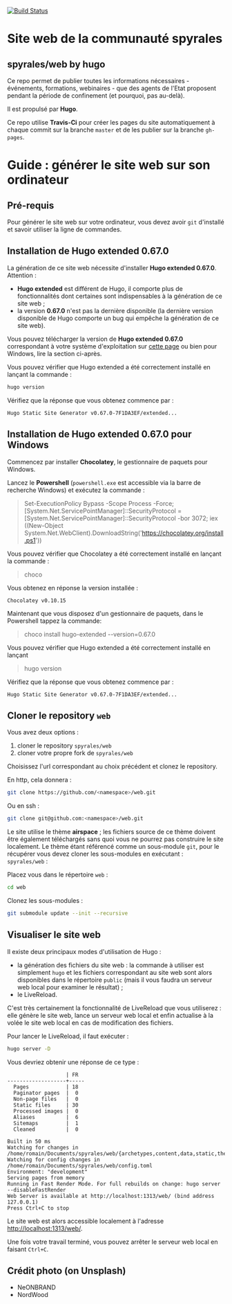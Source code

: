 [![Build Status](https://travis-ci.org/spyrales/web.svg?branch=master)](https://travis-ci.org/spyrales/web)

# Site web de la communauté spyrales

## spyrales/web by hugo

Ce repo permet de publier toutes les informations nécessaires - événements, formations, webinaires - que des agents de l'Etat proposent pendant la période de confinement (et pourquoi, pas au-delà).

Il est propulsé par **Hugo**.

Ce repo utilise **Travis-Ci** pour créer les pages du site automatiquement à chaque commit sur la branche `master` et de les publier sur la branche `gh-pages`.

# Guide : générer le site web sur son ordinateur

## Pré-requis

Pour générer le site web sur votre ordinateur, vous devez avoir `git` d'installé
et savoir utiliser la ligne de commandes.

## Installation de Hugo extended 0.67.0

La génération de ce site web nécessite d'installer **Hugo extended 0.67.0**.  
Attention :

- **Hugo extended** est différent de Hugo, il comporte plus de fonctionnalités dont certaines sont indispensables à la génération de ce site web ;
- la version **0.67.0** n'est pas la dernière disponible (la dernière version disponible de Hugo comporte un bug qui empêche la génération de ce site web).

Vous pouvez télécharger la version de **Hugo extended 0.67.0** correspondant à
votre système d'exploitation sur [cette page](https://github.com/gohugoio/hugo/releases/tag/v0.67.0) ou bien pour Windows, lire la section ci-après.

Vous pouvez vérifier que Hugo extended a été correctement installé en lançant
la commande :

```bash
hugo version
```

Vérifiez que la réponse que vous obtenez commence par :

```
Hugo Static Site Generator v0.67.0-7F1DA3EF/extended...
```

## Installation de Hugo extended 0.67.0 pour Windows

Commencez par installer **Chocolatey**, le gestionnaire de paquets pour Windows.

Lancez le **Powershell** (`powershell.exe` est accessible via la barre de recherche Windows) et exécutez la commande :

> Set-ExecutionPolicy Bypass -Scope Process -Force; [System.Net.ServicePointManager]::SecurityProtocol = [System.Net.ServicePointManager]::SecurityProtocol -bor 3072; iex ((New-Object System.Net.WebClient).DownloadString('https://chocolatey.org/install.ps1'))

Vous pouvez vérifier que Chocolatey a été correctement installé en lançant la commande :

> choco

Vous obtenez en réponse la version installée :

```
Chocolatey v0.10.15
```
Maintenant que vous disposez d'un gestionnaire de paquets, dans le Powershell tappez la commande:

> choco install hugo-extended --version=0.67.0

Vous pouvez vérifier que Hugo extended a été correctement installé en lançant

> hugo version

Vérifiez que la réponse que vous obtenez commence par :

```
Hugo Static Site Generator v0.67.0-7F1DA3EF/extended...
```


## Cloner le repository `web`

Vous avez deux options :

1. cloner le repository `spyrales/web`
2. cloner votre propre fork de `spyrales/web`

Choisissez l'url correspondant au choix précédent et clonez le repository.

En http, cela donnera :

```bash
git clone https://github.com/<namespace>/web.git
```

Ou en ssh :

```bash
git clone git@github.com:<namespace>/web.git
```

Le site utilise le thème **airspace** ; les fichiers source de ce thème doivent être également téléchargés sans quoi vous ne pourrez pas construire le site localement. Le thème étant référencé comme un sous-module `git`, pour le récupérer vous devez cloner les sous-modules en exécutant :  
`spyrales/web` :

Placez vous dans le répertoire `web` :

```bash
cd web
```

Clonez les sous-modules :

```bash
git submodule update --init --recursive
```

## Visualiser le site web

Il existe deux principaux modes d'utilisation de Hugo :

- la génération des fichiers du site web : la commande à utiliser est simplement `hugo` et les fichiers correspondant au site web sont alors disponibles dans le répertoire `public` (mais il vous faudra un serveur web local pour examiner le résultat) ;
- le LiveReload.

C'est très certainement la fonctionnalité de LiveReload que vous utiliserez : elle génère le site web, lance un serveur web local et enfin actualise à la volée le site web local en cas de modification des fichiers.

Pour lancer le LiveReload, il faut exécuter :

```bash
hugo server -D
```

Vous devriez obtenir une réponse de ce type :

```
                   | FR  
-------------------+-----
  Pages            | 18  
  Paginator pages  |  0  
  Non-page files   |  0  
  Static files     | 30  
  Processed images |  0  
  Aliases          |  6  
  Sitemaps         |  1  
  Cleaned          |  0  

Built in 50 ms
Watching for changes in /home/romain/Documents/spyrales/web/{archetypes,content,data,static,themes}
Watching for config changes in /home/romain/Documents/spyrales/web/config.toml
Environment: "development"
Serving pages from memory
Running in Fast Render Mode. For full rebuilds on change: hugo server --disableFastRender
Web Server is available at http://localhost:1313/web/ (bind address 127.0.0.1)
Press Ctrl+C to stop
```

Le site web est alors accessible localement à l'adresse <http://localhost:1313/web/>.

Une fois votre travail terminé, vous pouvez arrêter le serveur web local en faisant `Ctrl+C`.

## Crédit photo (on Unsplash)

* NeONBRAND
* NordWood
